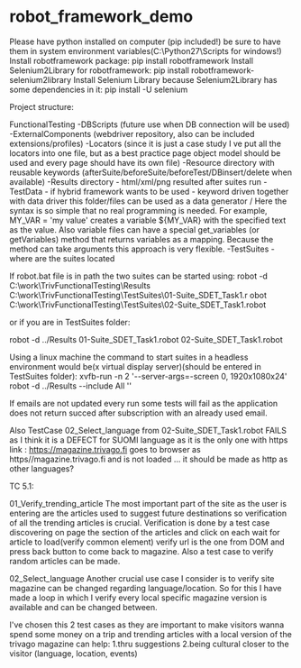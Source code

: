 # robot_framework_demo

Please have python installed on computer (pip included!) be sure to have them in system environment variables(C:\Python27\Scripts for windows!)
Install robotframework package:
pip install robotframework
Install Selenium2Library for robotframework:
pip install robotframework-selenium2library
Install Selenium Library because Selenium2Library has some dependencies in it:
pip install -U selenium


Project structure:

FunctionalTesting
	-DBScripts (future use when DB connection will be used)
	-ExternalComponents (webdriver repository, also can be included extensions/profiles)
	-Locators (since it is just a case study I ve put all the locators into one file, but as a best practice page object model should be used and every page should have its own file)
	-Resource directory with reusable keywords (afterSuite/beforeSuite/beforeTest/DBinsert/delete when available)
	-Results directory - html/xml/png resulted after suites run
	-TestData - if hybrid framework wants to be used - keyword driven together with data driver this folder/files can be used as a data generator / Here the syntax is so simple that no real programming is needed. For example, MY_VAR = 'my value' creates a variable ${MY_VAR} with the specified text as the value.
	Also variable files can have a special get_variables (or getVariables) method that returns variables as a mapping. Because the method can take arguments this approach is very flexible.
	-TestSuites - where are the suites located
	
If robot.bat file is in path the two suites can be started using:
robot -d C:\work\TrivFunctionalTesting\Results C:\work\TrivFunctionalTesting\TestSuites\01-Suite_SDET_Task1.r
obot C:\work\TrivFunctionalTesting\TestSuites\02-Suite_SDET_Task1.robot

or if you are in TestSuites folder:

robot -d ../Results 01-Suite_SDET_Task1.robot 02-Suite_SDET_Task1.robot

Using a linux machine the command to start suites in a headless environment would be(x virtual display server)(should be entered in TestSuites folder):
xvfb-run -n 2 '--server-args=-screen 0, 1920x1080x24' robot -d ../Results --include All ''

If emails are not updated every run some tests will fail as the application does not return succed after subscription with an already used email.

Also TestCase 02_Select_language from 02-Suite_SDET_Task1.robot FAILS as I think it is a DEFECT for SUOMI language as it is the only one with https link : https://magazine.trivago.fi goes to browser as https//magazine.trivago.fi and is not loaded ... it should be made as http as other languages?



TC 5.1:

01_Verify_trending_article
The most important part of the site as the user is entering are the articles used to suggest future destinations so verification of 
all the trending articles is crucial. Verification is done by a test case discovering on page the section of the articles and click on each wait for article to load(verify common element) verify url is 
the one from DOM and press back button to come back to magazine.  Also a test case to verify random articles can be made.

02_Select_language
Another crucial use case I consider is to verify site magazine can be changed regarding language/location.
So for this I have made a loop in which I verify every local specific magazine version is available and can be changed between.


I've chosen this 2 test cases as they are important to make visitors wanna spend some money on a trip and trending articles with a local version of the trivago magazine can help:
1.thru suggestions
2.being cultural closer to the visitor (language, location, events)



